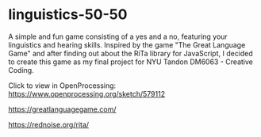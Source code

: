# linguistics-50-50
A simple and fun game consisting of a yes and a no, featuring your linguistics and hearing skills. Inspired by the game "The Great Language Game" and after finding out about the RiTa library for JavaScript, I decided to create this game as my final project for NYU Tandon DM6063 - Creative Coding.

Click to view in OpenProcessing: https://www.openprocessing.org/sketch/579112

https://greatlanguagegame.com/

https://rednoise.org/rita/
